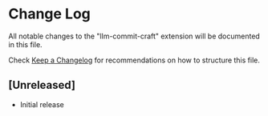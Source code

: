 # Change Log

All notable changes to the "llm-commit-craft" extension will be documented in this file.

Check [Keep a Changelog](http://keepachangelog.com/) for recommendations on how to structure this file.

## [Unreleased]

- Initial release